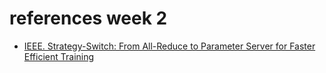 # references week 2
- [IEEE. Strategy-Switch: From All-Reduce to Parameter
Server for Faster Efficient Training](https://ieeexplore.ieee.org/stamp/stamp.jsp?tp=&arnumber=10836684)
